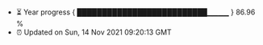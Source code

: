 - ⏳ Year progress { ██████████████████████████▁▁▁▁ } 86.96 %
- ⏰ Updated on Sun, 14 Nov 2021 09:20:13 GMT

